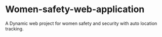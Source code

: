 # Women-safety-web-application
A Dynamic web project for women safety and security with auto location tracking.
